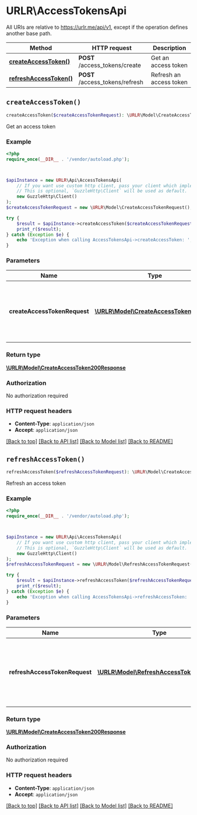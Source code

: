 # URLR\AccessTokensApi

All URIs are relative to https://urlr.me/api/v1, except if the operation defines another base path.

| Method | HTTP request | Description |
| ------------- | ------------- | ------------- |
| [**createAccessToken()**](AccessTokensApi.md#createAccessToken) | **POST** /access_tokens/create | Get an access token |
| [**refreshAccessToken()**](AccessTokensApi.md#refreshAccessToken) | **POST** /access_tokens/refresh | Refresh an access token |


## `createAccessToken()`

```php
createAccessToken($createAccessTokenRequest): \URLR\Model\CreateAccessToken200Response
```

Get an access token

### Example

```php
<?php
require_once(__DIR__ . '/vendor/autoload.php');



$apiInstance = new URLR\Api\AccessTokensApi(
    // If you want use custom http client, pass your client which implements `GuzzleHttp\ClientInterface`.
    // This is optional, `GuzzleHttp\Client` will be used as default.
    new GuzzleHttp\Client()
);
$createAccessTokenRequest = new \URLR\Model\CreateAccessTokenRequest(); // \URLR\Model\CreateAccessTokenRequest | You can use this endpoint to get an access token to access the API.

try {
    $result = $apiInstance->createAccessToken($createAccessTokenRequest);
    print_r($result);
} catch (Exception $e) {
    echo 'Exception when calling AccessTokensApi->createAccessToken: ', $e->getMessage(), PHP_EOL;
}
```

### Parameters

| Name | Type | Description  | Notes |
| ------------- | ------------- | ------------- | ------------- |
| **createAccessTokenRequest** | [**\URLR\Model\CreateAccessTokenRequest**](../Model/CreateAccessTokenRequest.md)| You can use this endpoint to get an access token to access the API. | [optional] |

### Return type

[**\URLR\Model\CreateAccessToken200Response**](../Model/CreateAccessToken200Response.md)

### Authorization

No authorization required

### HTTP request headers

- **Content-Type**: `application/json`
- **Accept**: `application/json`

[[Back to top]](#) [[Back to API list]](../../README.md#endpoints)
[[Back to Model list]](../../README.md#models)
[[Back to README]](../../README.md)

## `refreshAccessToken()`

```php
refreshAccessToken($refreshAccessTokenRequest): \URLR\Model\CreateAccessToken200Response
```

Refresh an access token

### Example

```php
<?php
require_once(__DIR__ . '/vendor/autoload.php');



$apiInstance = new URLR\Api\AccessTokensApi(
    // If you want use custom http client, pass your client which implements `GuzzleHttp\ClientInterface`.
    // This is optional, `GuzzleHttp\Client` will be used as default.
    new GuzzleHttp\Client()
);
$refreshAccessTokenRequest = new \URLR\Model\RefreshAccessTokenRequest(); // \URLR\Model\RefreshAccessTokenRequest | You can use this endpoint to refresh your access token without credentials.

try {
    $result = $apiInstance->refreshAccessToken($refreshAccessTokenRequest);
    print_r($result);
} catch (Exception $e) {
    echo 'Exception when calling AccessTokensApi->refreshAccessToken: ', $e->getMessage(), PHP_EOL;
}
```

### Parameters

| Name | Type | Description  | Notes |
| ------------- | ------------- | ------------- | ------------- |
| **refreshAccessTokenRequest** | [**\URLR\Model\RefreshAccessTokenRequest**](../Model/RefreshAccessTokenRequest.md)| You can use this endpoint to refresh your access token without credentials. | [optional] |

### Return type

[**\URLR\Model\CreateAccessToken200Response**](../Model/CreateAccessToken200Response.md)

### Authorization

No authorization required

### HTTP request headers

- **Content-Type**: `application/json`
- **Accept**: `application/json`

[[Back to top]](#) [[Back to API list]](../../README.md#endpoints)
[[Back to Model list]](../../README.md#models)
[[Back to README]](../../README.md)

